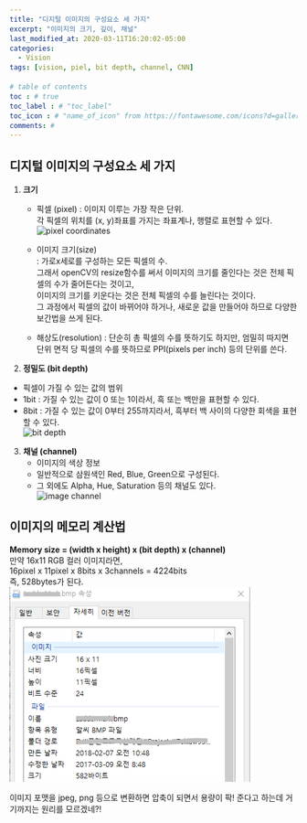 ```yaml
---
title: "디지털 이미지의 구성요소 세 가지"
excerpt: "이미지의 크기, 깊이, 채널"
last_modified_at: 2020-03-11T16:20:02-05:00
categories:
  - Vision
tags: [vision, piel, bit depth, channel, CNN]

# table of contents
toc : # true
toc_label : # "toc_label"
toc_icon : # "name_of_icon" from https://fontawesome.com/icons?d=gallery&s=solid&m=free
comments: # 
---
```


## 디지털 이미지의 구성요소 세 가지

1. **크기**
   - 픽셀 (pixel) 
     : 이미지 이루는 가장 작은 단위.  
     각 픽셀의 위치를 (x, y)좌표를 가지는 좌표계나, 행렬로 표현할 수 있다.  
     ![pixel coordinates](https://miro.medium.com/max/960/1*LyEfrmfXDeHTgWupIVclQg.png)

   - 이미지 크기(size)  
     : 가로x세로를 구성하는 모든 픽셀의 수.  
     그래서 openCV의 resize함수를 써서 이미지의 크기를 줄인다는 것은 전체 픽셀의 수가 줄어든다는 것이고,  
     이미지의 크기를 키운다는 것은 전체 픽셀의 수를 늘린다는 것이다.  
     그 과정에서 픽셀의 값이 바뀌어야 하거나, 새로운 값을 만들어야 하므로 다양한 보간법을 쓰게 된다.

   - 해상도(resolution) : 단순히 총 픽셀의 수를 뜻하기도 하지만, 엄밀히 따지면 단위 면적 당 픽셀의 수를 뜻하므로 PPI(pixels per inch) 등의 단위를 쓴다.   

2.  **정밀도 (bit depth)**
   - 픽셀이 가질 수 있는 값의 범위
   - 1bit : 가질 수 있는 값이 0 또는 1이라서, 흑 또는 백만을 표현할 수 있다.
   - 8bit : 가질 수 있는 값이 0부터 255까지라서, 흑부터 백 사이의 다양한 회색을 표현할 수 있다.  
     ![bit depth](https://076923.github.io/assets/images/ComputerVision/ch3/10.jpg)

3. **채널 (channel)**
   - 이미지의 색상 정보
   - 일반적으로 삼원색인 Red, Blue, Green으로 구성된다.
   - 그 외에도 Alpha, Hue, Saturation 등의 채널도 있다.  
     ![image channel](http://www.myphotoshopsite.com/tutorials/level_2/images/RGB-Alpha.gif)





## 이미지의 메모리 계산법
**Memory size = (width x height) x (bit depth) x (channel)**  
만약 16x11 RGB 컬러 이미지라면,  
16pixel x 11pixel x 8bits x 3channels = 4224bits  
즉, 528bytes가 된다. 
![image](/assets/images/2020-03-11-image.png)



이미지 포맷을 jpeg, png 등으로 변환하면 압축이 되면서 용량이 팍! 준다고 하는데 거기까지는 원리를 모르겠네?!


